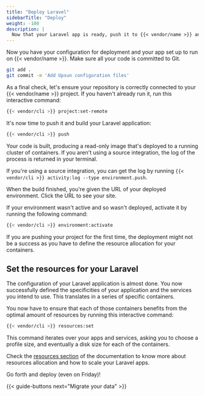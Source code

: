 ```yaml
---
title: "Deploy Laravel"
sidebarTitle: "Deploy"
weight: -100
description: |
  Now that your Laravel app is ready, push it to {{< vendor/name >}} and import your data.
---
```

Now you have your configuration for deployment and your app set up to run on {{< vendor/name >}}.
Make sure all your code is committed to Git.

```bash
git add .
git commit -m 'Add Upsun configuration files'
```

As a final check, let's ensure your repository is correctly connected to your
{{< vendor/name >}} project. If you haven't already run it, run this interactive command:
```bash
{{< vendor/cli >}} project:set-remote
```

It's now time to push it and build your Laravel application:
```bash
{{< vendor/cli >}} push
```

Your code is built, producing a read-only image that's deployed to a running cluster of containers.
If you aren't using a source integration, the log of the process is returned in your terminal.

If you're using a source integration, you can get the log by running `{{< vendor/cli >}} activity:log --type environment.push`.

When the build finished, you're given the URL of your deployed environment.
Click the URL to see your site.

If your environment wasn't active and so wasn't deployed, activate it by running the following command:

```bash
{{< vendor/cli >}} environment:activate
```

If you are pushing your project for the first time, the deployment might not be a
success as you have to define the resource allocation for your containers.


## Set the resources for your Laravel

The configuration of your Laravel application is almost done. You now successfully
defined the specificities of your application and the services you intend to use.
This translates in a series of specific containers.

You now have to ensure that each of those containers benefits from the optimal
amount of resources by running this interactive command:

```bash
{{< vendor/cli >}} resources:set
```

This command iterates over your apps and services, asking you to choose a profile
size, and eventually a disk size for each of the containers.

Check the [resources section](/manage-resources.html) of the documentation to know more
about resources allocation and how to scale your Laravel apps.

Go forth and deploy (even on Friday)!

{{< guide-buttons next="Migrate your data" >}}
